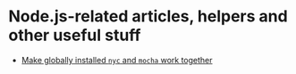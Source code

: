 Node.js-related articles, helpers and other useful stuff
========================================================

* [Make globally installed `nyc` and `mocha` work together](Global_nyc_and_mocha/)